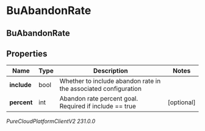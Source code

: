 # BuAbandonRate

## BuAbandonRate

## Properties

|Name | Type | Description | Notes|
|------------ | ------------- | ------------- | -------------|
| **include** | bool | Whether to include abandon rate in the associated configuration | |
| **percent** | int | Abandon rate percent goal. Required if include &#x3D;&#x3D; true | [optional] |



_PureCloudPlatformClientV2 231.0.0_
